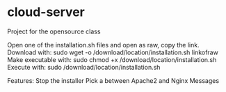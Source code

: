 # cloud-server
Project for the opensource class

Open one of the installation.sh files and open as raw, copy the link.
Download with: sudo wget -o /download/location/installation.sh linkofraw
Make executable with: sudo chmod +x /download/location/installation.sh
Execute with: sudo /download/location/installation.sh

Features:
  Stop the installer
  Pick a between Apache2 and Nginx
  Messages
